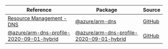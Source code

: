 | Reference | Package | Source |
|---|---|---|
|[Resource Management - DNS](arm-dns-readme.md)|[@azure/arm-dns](https://www.npmjs.com/package/@azure/arm-dns)|[GitHub](https://github.com/Azure/azure-sdk-for-js/blob/main/sdk/dns/arm-dns)|
|[@azure/arm-dns-profile-2020-09-01-hybrid](arm-dns-profile-2020-09-01-hybrid-readme.md)|[@azure/arm-dns-profile-2020-09-01-hybrid](https://www.npmjs.com/package/@azure/arm-dns-profile-2020-09-01-hybrid)|[GitHub](https://github.com/Azure/azure-sdk-for-js/blob/main/sdk/dns/arm-dns-profile-2020-09-01-hybrid)|
